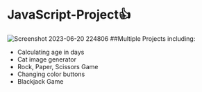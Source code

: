 # JavaScript-Project👍
![Screenshot 2023-06-20 224806](https://github.com/sudhanshusekhar56/JavaScript-Project/assets/67027188/5ff52ccb-ad06-424a-8368-80b59f52bf68)
##Multiple Projects including:

* Calculating age in days
* Cat image generator
* Rock, Paper, Scissors Game
* Changing color buttons
* Blackjack Game


